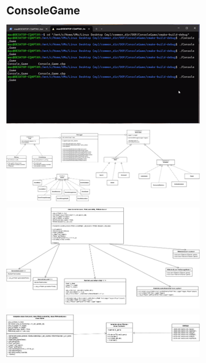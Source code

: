 # ConsoleGame
![](https://github.com/AzMax22/ConsoleGame/blob/main/gif/game.gif)



![UML1](https://github.com/AzMax22/ConsoleGame/blob/main/report/Lab3/Untitled%20Diagram%20(2).png)

![UML2](https://github.com/AzMax22/ConsoleGame/blob/main/report/Lab4/Untitled%20Diagram%20(2).png)

![UML3](https://github.com/AzMax22/ConsoleGame/blob/main/report/Lab5/Untitled%20Diagram.png)


